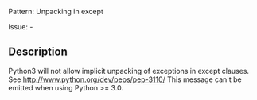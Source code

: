 Pattern: Unpacking in except

Issue: -

## Description

Python3 will not allow implicit unpacking of exceptions in except clauses. See http://www.python.org/dev/peps/pep-3110/ This message can't be emitted when using Python >= 3.0.